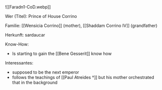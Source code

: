 ![[Faradn1-CoD.webp]]

Wer (Titel): Prince of House Corrino

Familie: [[Wensicia Corrino]] (mother), [[Shaddam Corrino IV]] (grandfather)

Herkunft: sardaucar

Know-How:
- Is starting to gain the [[Bene Gesserit]] know how

Interessantes:
- supposed to be the next emperor 
- follows the teachings of [[Paul Atreides †]] but his mother orchestrated that in the background
